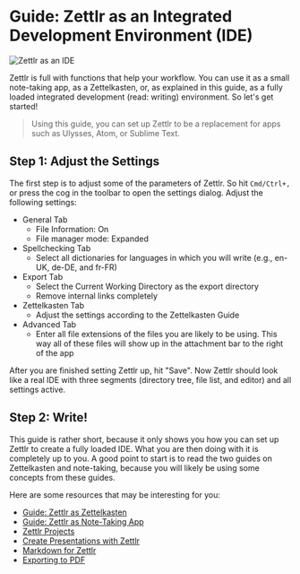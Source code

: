 # Guide: Zettlr as an Integrated Development Environment (IDE)

![Zettlr as an IDE](../img/zettlr_ide.png)

Zettlr is full with functions that help your workflow. You can use it as a small note-taking app, as a Zettelkasten, or, as explained in this guide, as a fully loaded integrated development (read: writing) environment. So let's get started!

> Using this guide, you can set up Zettlr to be a replacement for apps such as Ulysses, Atom, or Sublime Text.

## Step 1: Adjust the Settings

The first step is to adjust some of the parameters of Zettlr. So hit `Cmd/Ctrl+,` or press the cog in the toolbar to open the settings dialog. Adjust the following settings:

- General Tab
    - File Information: On
    - File manager mode: Expanded
- Spellchecking Tab
    - Select all dictionaries for languages in which you will write (e.g., en-UK, de-DE, and fr-FR)
- Export Tab
    - Select the Current Working Directory as the export directory
    - Remove internal links completely
- Zettelkasten Tab
    - Adjust the settings according to the Zettelkasten Guide
- Advanced Tab
    - Enter all file extensions of the files you are likely to be using. This way all of these files will show up in the attachment bar to the right of the app

After you are finished setting Zettlr up, hit "Save". Now Zettlr should look like a real IDE with three segments (directory tree, file list, and editor) and all settings active.

## Step 2: Write!

This guide is rather short, because it only shows you how you can set up Zettlr to create a fully loaded IDE. What you are then doing with it is completely up to you. A good point to start is to read the two guides on Zettelkasten and note-taking, because you will likely be using some concepts from these guides.

Here are some resources that may be interesting for you:

- [Guide: Zettlr as Zettelkasten](guide-zettelkasten.md)
- [Guide: Zettlr as Note-Taking App](guide-notes.md)
- [Zettlr Projects](../academic/projects.md)
- [Create Presentations with Zettlr](../academic/presentations.md)
- [Markdown for Zettlr](../reference/markdown-basics.md)
- [Exporting to PDF](../core/export.md)
